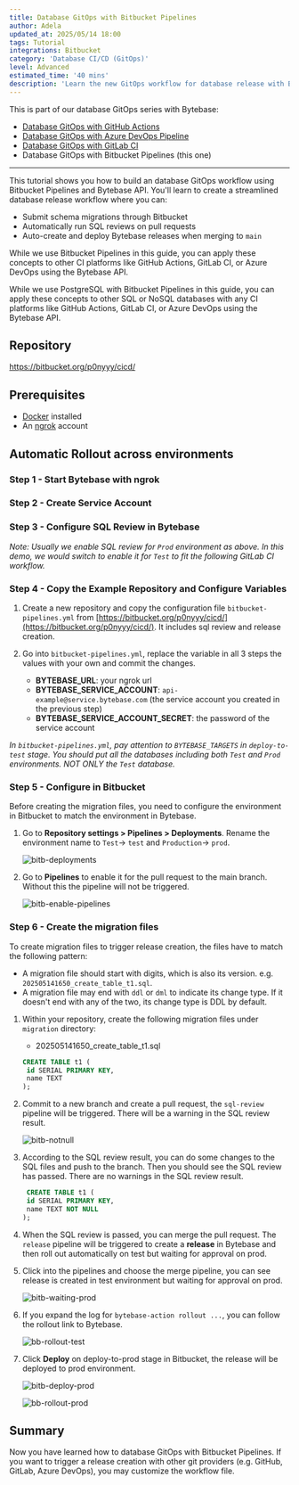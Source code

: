 ```yaml
---
title: Database GitOps with Bitbucket Pipelines
author: Adela
updated_at: 2025/05/14 18:00
tags: Tutorial
integrations: Bitbucket
category: 'Database CI/CD (GitOps)'
level: Advanced
estimated_time: '40 mins'
description: 'Learn the new GitOps workflow for database release with Bytebase.'
---
```


This is part of our database GitOps series with Bytebase:

- [Database GitOps with GitHub Actions](/docs/tutorials/gitops-github-workflow)
- [Database GitOps with Azure DevOps Pipeline](/docs/tutorials/gitops-azure-devops-workflow)
- [Database GitOps with GitLab CI](/docs/tutorials/gitops-gitlab-workflow)
- Database GitOps with Bitbucket Pipelines (this one)

---

This tutorial shows you how to build an database GitOps workflow using Bitbucket Pipelines and Bytebase API. You'll learn to create a streamlined database release workflow where you can:

- Submit schema migrations through Bitbucket
- Automatically run SQL reviews on pull requests
- Auto-create and deploy Bytebase releases when merging to `main`

While we use Bitbucket Pipelines in this guide, you can apply these concepts to other CI platforms like GitHub Actions, GitLab CI, or Azure DevOps using the Bytebase API.

<HintBlock type="info">

While we use PostgreSQL with Bitbucket Pipelines in this guide, you can apply these concepts to other SQL or NoSQL databases with any CI platforms like GitHub Actions, GitLab CI, or Azure DevOps using the Bytebase API.

</HintBlock>

## Repository

https://bitbucket.org/p0nyyy/cicd/

## Prerequisites

- [Docker](https://www.docker.com/) installed
- An [ngrok](https://ngrok.com/) account

## Automatic Rollout across environments

### Step 1 - Start Bytebase with ngrok

<IncludeBlock url="/docs/get-started/install/vcs-with-ngrok"></IncludeBlock>

### Step 2 - Create Service Account

<IncludeBlock url="/docs/share/tutorials/create-service-account-gitops"></IncludeBlock>

### Step 3 - Configure SQL Review in Bytebase

<IncludeBlock url="/docs/share/tutorials/config-sql-review"></IncludeBlock>

_Note: Usually we enable SQL review for `Prod` environment as above. In this demo, we would switch to enable it for `Test` to fit the following GitLab CI workflow._

### Step 4 - Copy the Example Repository and Configure Variables

1. Create a new repository and copy the configuration file `bitbucket-pipelines.yml` from [https://bitbucket.org/p0nyyy/cicd/](https://bitbucket.org/p0nyyy/cicd/). It includes sql review and release creation.

1. Go into `bitbucket-pipelines.yml`, replace the variable in all 3 steps the values with your own and commit the changes.

   - **BYTEBASE_URL**: your ngrok url
   - **BYTEBASE_SERVICE_ACCOUNT**: `api-example@service.bytebase.com` (the service account you created in the previous step)
   - **BYTEBASE_SERVICE_ACCOUNT_SECRET**: the password of the service account

_In `bitbucket-pipelines.yml`, pay attention to `BYTEBASE_TARGETS` in `deploy-to-test` stage. You should put all the databases including both `Test` and `Prod` environments. NOT ONLY the `Test` database._

### Step 5 - Configure in Bitbucket

Before creating the migration files, you need to configure the environment in Bitbucket to match the environment in Bytebase.

1. Go to **Repository settings > Pipelines > Deployments**. Rename the environment name to `Test`-> `test` and `Production`-> `prod`.

   ![bitb-deployments](/content/docs/tutorials/gitops-bitbucket-workflow/bitb-deployments.webp)

1. Go to **Pipelines** to enable it for the pull request to the main branch. Without this the pipeline will not be triggered.

   ![bitb-enable-pipelines](/content/docs/tutorials/gitops-bitbucket-workflow/bitb-enable-pipelines.webp)

### Step 6 - Create the migration files

To create migration files to trigger release creation, the files have to match the following pattern:

- A migration file should start with digits, which is also its version. e.g. `202505141650_create_table_t1.sql`.
- A migration file may end with `ddl` or `dml` to indicate its change type. If it doesn't end with any of the two, its change type is DDL by default.

1. Within your repository, create the following migration files under `migration` directory:

   - 202505141650_create_table_t1.sql

   ```sql
   CREATE TABLE t1 (
    id SERIAL PRIMARY KEY,
    name TEXT
   );
   ```

1. Commit to a new branch and create a pull request, the `sql-review` pipeline will be triggered. There will be a warning in the SQL review result.

   ![bitb-notnull](/content/docs/tutorials/gitops-bitbucket-workflow/bitb-notnull.webp)

1. According to the SQL review result, you can do some changes to the SQL files and push to the branch. Then you should see the SQL review has passed. There are no warnings in the SQL review result.

   ```sql
    CREATE TABLE t1 (
    id SERIAL PRIMARY KEY,
    name TEXT NOT NULL
   );
   ```

1. When the SQL review is passed, you can merge the pull request. The `release` pipeline will be triggered to create a **release** in Bytebase and then roll out automatically on test but waiting for approval on prod.

1. Click into the pipelines and choose the merge pipeline, you can see release is created in test environment but waiting for approval on prod.

   ![bitb-waiting-prod](/content/docs/tutorials/gitops-bitbucket-workflow/bitb-waiting-prod.webp)

1. If you expand the log for `bytebase-action rollout ...`, you can follow the rollout link to Bytebase.

   ![bb-rollout-test](/content/docs/tutorials/gitops-bitbucket-workflow/bb-rollout-test.webp)

1. Click **Deploy** on deploy-to-prod stage in Bitbucket, the release will be deployed to prod environment.

   ![bitb-deploy-prod](/content/docs/tutorials/gitops-bitbucket-workflow/bitb-deploy-prod.webp)

   ![bb-rollout-prod](/content/docs/tutorials/gitops-bitbucket-workflow/bb-rollout-prod.webp)

## Summary

Now you have learned how to database GitOps with Bitbucket Pipelines. If you want to trigger a release creation with other git providers (e.g. GitHub, GitLab, Azure DevOps), you may customize the workflow file.
